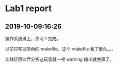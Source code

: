 # Lab1 report

## 2019-10-09:16:26

操作系统课上，练习 1 完成。

以前只写过简单的 makefile，这个 makefile 看了很久。。。

实践证明以后分析这玩意就一顿 warning 输出就完事了。
